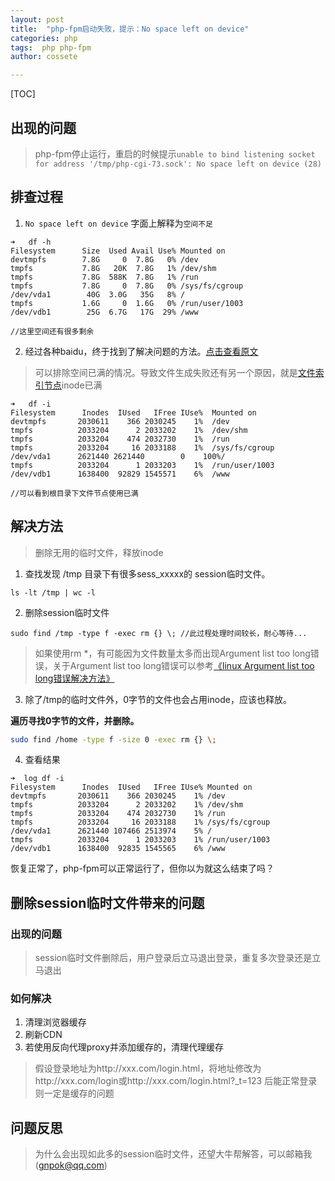 ```yaml
---
layout: post
title:  "php-fpm启动失败，提示：No space left on device"
categories: php
tags:  php php-fpm
author: cossete

---
```


[TOC]


## 出现的问题

> php-fpm停止运行，重启的时候提示`unable to bind listening socket for address '/tmp/php-cgi-73.sock': No space left on device (28)`



## 排查过程

1. `No space left on device` 字面上解释为`空间不足`

```shell
➜   df -h
Filesystem      Size  Used Avail Use% Mounted on
devtmpfs        7.8G     0  7.8G   0% /dev
tmpfs           7.8G   20K  7.8G   1% /dev/shm
tmpfs           7.8G  588K  7.8G   1% /run
tmpfs           7.8G     0  7.8G   0% /sys/fs/cgroup
/dev/vda1        40G  3.0G   35G   8% /
tmpfs           1.6G     0  1.6G   0% /run/user/1003
/dev/vdb1        25G  6.7G   17G  29% /www

//这里空间还有很多剩余
```

2. 经过各种baidu，终于找到了解决问题的方法。[点击查看原文](https://blog.csdn.net/fdipzone/article/details/41558685)

> 可以排除空间已满的情况。导致文件生成失败还有另一个原因，就是[文件索引节点](http://www.cnblogs.com/itech/archive/2012/05/15/2502284.html)inode已满

```shell
➜   df -i
Filesystem      Inodes  IUsed   IFree IUse%  Mounted on
devtmpfs       2030611    366 2030245    1%  /dev
tmpfs          2033204      2 2033202    1%  /dev/shm
tmpfs          2033204    474 2032730    1%  /run
tmpfs          2033204     16 2033188    1%  /sys/fs/cgroup
/dev/vda1      2621440 2621440 		  0    100%/
tmpfs          2033204      1 2033203    1%  /run/user/1003
/dev/vdb1      1638400  92829 1545571    6%  /www

//可以看到根目录下文件节点使用已满
```



## 解决方法

> 删除无用的临时文件，释放inode

1. 查找发现 /tmp 目录下有很多sess_xxxxx的 session临时文件。

```shell
ls -lt /tmp | wc -l
```

2. 删除session临时文件

```shell
sudo find /tmp -type f -exec rm {} \; //此过程处理时间较长，耐心等待...
```

> 如果使用rm *，有可能因为文件数量太多而出现Argument list too long错误，关于Argument list too long错误可以参考[《linux Argument list too long错误解决方法》](http://blog.csdn.net/fdipzone/article/details/41558461)

3. 除了/tmp的临时文件外，0字节的文件也会占用inode，应该也释放。

**遍历寻找0字节的文件，并删除。**

```bash
sudo find /home -type f -size 0 -exec rm {} \;
```

4. 查看结果

```
➜  log df -i
Filesystem      Inodes  IUsed   IFree IUse% Mounted on
devtmpfs       2030611    366 2030245    1% /dev
tmpfs          2033204      2 2033202    1% /dev/shm
tmpfs          2033204    474 2032730    1% /run
tmpfs          2033204     16 2033188    1% /sys/fs/cgroup
/dev/vda1      2621440 107466 2513974    5% /
tmpfs          2033204      1 2033203    1% /run/user/1003
/dev/vdb1      1638400  92835 1545565    6% /www
```

恢复正常了，php-fpm可以正常运行了，但你以为就这么结束了吗？

## 删除session临时文件带来的问题

### 出现的问题

> session临时文件删除后，用户登录后立马退出登录，重复多次登录还是立马退出

### 如何解决

1. 清理浏览器缓存
2. 刷新CDN
3. 若使用反向代理proxy并添加缓存的，清理代理缓存

> 假设登录地址为http://xxx.com/login.html，将地址修改为http://xxx.com/login或http://xxx.com/login.html?_t=123 后能正常登录则一定是缓存的问题

## 问题反思

> 为什么会出现如此多的session临时文件，还望大牛帮解答，可以邮箱我(gnpok@qq.com)

